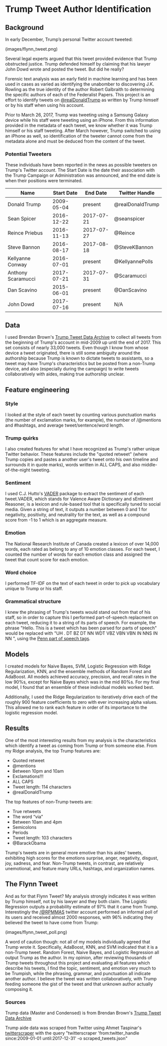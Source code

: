 # Trump Tweet Author Identification

## Background
In early December, Trump’s personal Twitter account tweeted:

(images/flynn_tweet.png)

Several legal experts argued that this tweet provided evidence that Trump obstructed justice. Trump defended himself by claiming that his lawyer John Dowd wrote and posted the tweet. But did he really?

Forensic text analysis was an early field in machine learning and has been used in cases as varied as identifying the unabomber to discovering J.K. Rowling as the true identity of the author Robert Galbraith to determining the specific authors of each of the Federalist Papers. This project is an effort to identify tweets on [@realDonaldTrump](https://twitter.com/realdonaldtrump) as written by Trump himself or by his staff when using his account.

Prior to March 26, 2017, Trump was tweeting using a Samsung Galaxy device while his staff were tweeting using an iPhone. From this information provided in the metadata of each tweet, we know whether it was Trump himself or his staff tweeting. After March however, Trump switched to using an iPhone as well, so identification of the tweeter cannot come from the metadata alone and must be deduced from the content of the tweet.

### Potential Tweeters

These individuals have been reported in the news as possible tweeters on Trump's Twitter account. The Start Date is the date their association with the Trump Campaign or Administration was announced, and the end date is when their positions were terminated.

|Name|Start Date|End Date|Twitter Handle|
|----|----------|--------|--------------|
|Donald Trump|2009-05-04|present|@realDonaldTrump|
|Sean Spicer|2016-12-22|2017-07-21|@seanspicer|
|Reince Priebus|2016-11-13|2017-07-27|@Reince|
|Steve Bannon|2016-08-17|2017-08-18|@SteveKBannon|
|Kellyanne Conway|2016-07-01|present|@KellyannePolls|
|Anthony Scaramucci|2017-07-21|2017-07-31|@Scaramucci|
|Dan Scavino|2015-06-01|present|@DanScavino|
|John Dowd|2017-07-16|present|N/A|


## Data

I used Brendan Brown's [Trump Tweet Data Archive](https://github.com/bpb27/trump_tweet_data_archive) to collect all tweets from the beginning of Trump's account in mid-2009 up until the end of 2017. This set consists of nearly 33,000 tweets. Even though I know from whose device a tweet originated, there is still some ambiguity around the authorship because Trump is known to dictate tweets to assistants, so a tweet may have Trump's characteristics but be posted from a non-Trump device, and also (especially during the campaign) to write tweets collaboratively with aides, making true authorship unclear.

## Feature engineering

### Style
I looked at the style of each tweet by counting various punctuation marks (the number of exclamation marks, for example), the number of /@mentions and #hashtags, and average tweet/sentence/word length.

### Trump quirks
I also created features for what I have recognized as Trump's rather unique Twitter behavior. These features include the "quoted retweet" (where Trump copies and pastes a another user's tweet onto his own timeline and surrounds it in quote marks), words written in ALL CAPS, and also middle-of-the-night tweeting.

### Sentiment
I used C.J. Hutto's [VADER](https://github.com/cjhutto/vaderSentiment) package to extract the sentiment of each tweet.VADER, which stands for Valence Aware Dictionary and sEntiment Reasoner, is a lexicon and rule-based tool that is specifically tuned to social media. Given a string of text, it outputs a number between 0 and 1 for negativity, positivity, and neutrality
for the text, as well as a compound score from -1 to 1 which is an aggregate measure.

### Emotion
The National Research Institute of Canada created a lexicon of over 14,000 words, each rated as belong to any of 10 emotion classes. For each tweet, I counted the number of words for each emotion class and assigned the tweet that count score for each emotion.

### Word choice
I performed TF-IDF on the text of each tweet in order to pick up vocabulary unique to Trump or his staff.

### Grammatical structure
I knew the phrasing of Trump's tweets would stand out from that of his staff, so in order to capture this I performed part-of-speech replacment on each tweet, reducing it to a string of its parts of speech. For example, the phrase "Hello. This is a tweet which has been parsed for parts of speech" would be replaced with "UH . DT BZ DT NN WDT VBZ VBN VBN IN NNS IN NN ", using the [Penn part of speech tags](https://cs.nyu.edu/grishman/jet/guide/PennPOS.html).


## Models

I created models for Naive Bayes, SVM, Logistic Regression with Ridge Regularization, KNN, and the ensemble methods of Random Forest and AdaBoost. All models achieved accuracy, precision, and recall rates in the low 90%s, except for Naive Bayes which was in the mid 80%s. For my final model, I found that an ensemble of these individual models worked best.

Additionally, I used the Ridge Regularization to iteratively drive each of the roughly 900 feature coefficients to zero with ever increasing alpha values. This allowed me to rank each feature in order of its importance to the logistic regression model.

## Results

One of the most interesting results from my analysis is the characteristics which identify a tweet as coming from Trump or from someone else. From my Ridge analysis, the top Trump features are:

* Quoted retweet
* @mentions
* Between 10pm and 10am
* Exclamations!!!
* ALL CAPS
* Tweet length: 114 characters
* @realDonaldTrump

The top features of non-Trump tweets are:

* True retweets
* The word “via”
* Between 10am and 4pm
* Semicolons
* Periods
* Tweet length: 103 characters
* @BarackObama

Trump's tweets are in general more emotive than his aides' tweets, exhibiting high scores for the emotions surprise, anger, negativity, disgust, joy, sadness, and fear. Non-Trump tweets, in contrast, are relatively unemotional, and feature many URLs, hashtags, and organization names.

## The Flynn Tweet

And as for that Flynn Tweet? My analysis strongly indicates it was written by Trump himself, not by his lawyer and they both claim. The Logistic Regression outputs a probability estimate of 97% that it came from Trump. Interestingly the [/@RPMMAS](https://twitter.com/RPMMAS) twitter account performed an informal poll of its users and received almost 2000 responses, with 96% indicating they believed the tweet to have come from Trump:

(images/flynn_tweet_poll.png)

A word of caution though: not all of my models individually agreed that Trump wrote it. Specifically, AdaBoost, KNN, and SVM indicated that it is a non-Trump tweet. Random Forest, Naive Bayes, and Logistic Regression all output Trump as the author. In my opinion, after reviewing thousands of Trump tweets throughout this project and evaluating all features which describe his tweets, I find the topic, sentiment, and emotion very much to be Trumpish, while the phrasing, grammar, and punctuation all indicate another author. I believe the tweet was written collaboratively, with Trump feeding someone the gist of the tweet and that unknown author actually composing it.


### Sources

Trump data (Master and Condensed) is from Brendan Brown's [Trump Tweet Data Archive](https://github.com/bpb27/trump_tweet_data_archive)

Trump aide data was scraped from Twitter using Ahmet Taspinar's [twitterscraper](https://github.com/taspinar/twitterscraper) with the query "twitterscraper 'from:twitter_handle since:2009-01-01 until:2017-12-31' -o scraped_tweets.json"

